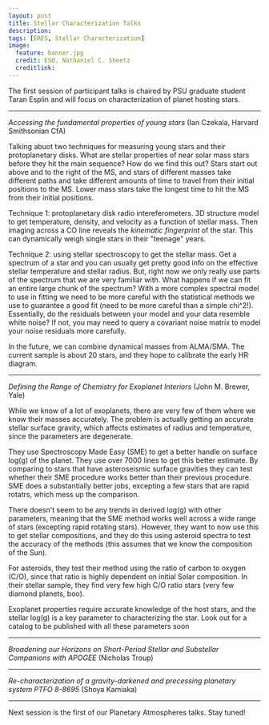 ```yaml
---
layout: post
title: Stellar Characterization Talks
description:
tags: [ERES, Stellar Characterization]
image:
  feature: banner.jpg
  credit: ESO, Nathaniel C. Sheetz
  creditlink: 
---
```


The first session of participant talks is chaired by PSU graduate student Taran Esplin and will focus on characterization of planet hosting stars.

---
*Accessing the fundamental properties of young stars* (Ian Czekala, Harvard Smithsonian CfA)

Talking abuot two techniques for measuring young stars and their protoplanetary disks. What are stellar properties of near solar mass stars before they hit the main sequence? How do we find this out? Stars start out above and to the right of the MS, and stars of different masses take different paths and take different amounts of time to travel from their initial positions to the MS. Lower mass stars take the longest time to hit the MS from their initial positions.

Technique 1: protoplanetary disk radio intereferometers. 3D structure model to get temperature, density, and velocity as a function of stellar mass. Then imaging across a CO line reveals the *kinematic fingerprint* of the star. This can dynamically weigh single stars in their "teenage" years.

Technique 2: using stellar spectroscopy to get the stellar mass. Get a spectrum of a star and you can usually get pretty good info on the effective stellar temperature and stellar radius. But, right now we only really use parts of the spectrum that we are very familiar with. What happens if we can fit an entire large chunk of the spectrum? With a  more complex spectral model to use in fitting we need to be more careful with the statistical methods we use to guarantee a good fit (need to be more careful than a simple chi^2!). Essentially, do the residuals between your model and your data resemble white noise? If not, you may need to query a covariant noise matrix to model your noise residuals more carefully.

In the future, we can combine dynamical masses from ALMA/SMA. The current sample is about 20 stars, and they hope to calibrate the early HR diagram.

---
*Defining the Range of Chemistry for Exoplanet Interiors* (John M. Brewer, Yale)

While we know of a lot of exoplanets, there are very few of them where we know their masses accurately. The problem is actually getting an accurate stellar surface gravity, which affects estimates of radius and temperature, since the parameters are degenerate.

They use Spectroscopy Made Easy (SME) to get a better handle on surface log(g) of the planet. They use over 7000 lines to get this better estimate. By comparing to stars that have asteroseismic surface gravities they can test whether their SME procedure works better than their previous procedure. SME does a substantially better jobs, excepting a few stars that are rapid rotatrs, which mess up the comparison.

There doesn't seem to be any trends in derived log(g) with other parameters, meaning that the SME method works well across a wide range of stars (excepting rapid rotating stars). However, they want to now use this to get stellar compositions, and they do this using asteroid spectra to test the accuracy of the methods (this assumes that we know the composition of the Sun).

For asteroids, they test their method using the ratio of carbon to oxygen (C/O), since that ratio is highly dependent on initial Solar composition. In their stellar sample, they find very few high C/O ratio stars (very few diamond planets, boo).

Exoplanet properties require accurate knowledge of the host stars, and the stellar log(g) is a key parameter to characterizing the star. Look out for a catalog to be published with all these parameters soon


---
*Broadening our Horizons on Short-Period Stellar and Substellar Companions with APOGEE* (Nicholas Troup)

---
*Re-characterization of a gravity-darkened and precessing planetary system PTFO 8-8695* (Shoya Kamiaka)

---
Next session is the first of our Planetary Atmospheres talks. Stay tuned!